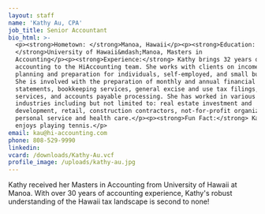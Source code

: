 ```yaml
---
layout: staff
name: 'Kathy Au, CPA'
job_title: Senior Accountant
bio_html: >-
  <p><strong>Hometown: </strong>Manoa, Hawaii</p><p><strong>Education:
  </strong>University of Hawaii&mdash;Manoa, Masters in
  Accounting</p><p><strong>Experience:</strong> Kathy brings 32 years of public
  accounting to the HiAccounting team. She works with clients on income tax
  planning and preparation for individuals, self-employed, and small businesses.
  She is involved with the preparation of monthly and annual financial
  statements, bookkeeping services, general excise and use tax filings, payroll
  services, and accounts payable processing. She has worked in various
  industries including but not limited to: real estate investment and
  development, retail, construction contractors, not-for-profit organizations,
  personal service and health care.</p><p><strong>Fun Fact:</strong> Kathy
  enjoys playing tennis.</p>
email: kau@hi-accounting.com
phone: 808-529-9990
linkedin:
vcard: /downloads/Kathy-Au.vcf
profile_image: /uploads/kathy-au.jpg
---
```


Kathy received her Masters in Accounting from University of Hawaii at Manoa. With over 30 years of accounting experience, Kathy's robust understanding of the Hawaii tax landscape is second to none!